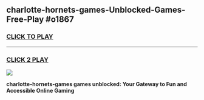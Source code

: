 
## charlotte-hornets-games-Unblocked-Games-Free-Play #o1867
<h3>
<a href="https://us.freeplayer.one?title=charlotte-hornets-games&ref=9M">CLICK TO PLAY</a></h3>
<hr>

<h3>
<a href="https://us.freeplayer.one?title=charlotte-hornets-games&ref=9M">CLICK 2 PLAY</a>
  
</h3>

<a href="https://us.freeplayer.one?title=charlotte-hornets-games&ref=9M"><img src="https://clearcache.store/games.png"></a>


**charlotte-hornets-games games unblocked: Your Gateway to Fun and Accessible Online Gaming**
